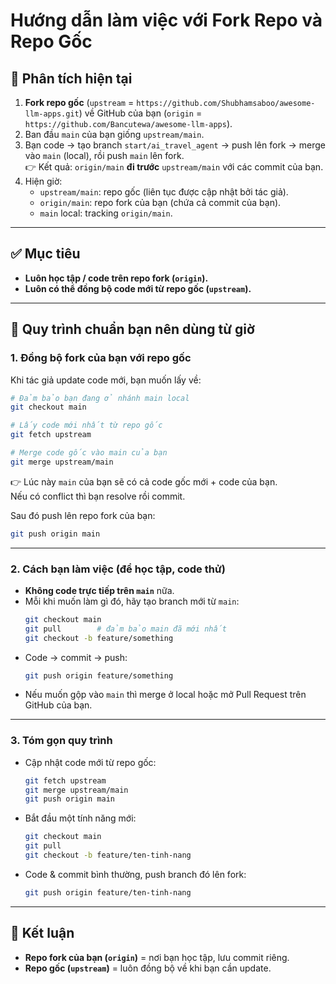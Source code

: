 
# Hướng dẫn làm việc với Fork Repo và Repo Gốc

## 📌 Phân tích hiện tại
1. **Fork repo gốc** (`upstream` = `https://github.com/Shubhamsaboo/awesome-llm-apps.git`) về GitHub của bạn (`origin` = `https://github.com/Bancutewa/awesome-llm-apps`).
2. Ban đầu `main` của bạn giống `upstream/main`.
3. Bạn code → tạo branch `start/ai_travel_agent` → push lên fork → merge vào `main` (local), rồi push `main` lên fork.  
   👉 Kết quả: `origin/main` **đi trước** `upstream/main` với các commit của bạn.
4. Hiện giờ:
   - `upstream/main`: repo gốc (liên tục được cập nhật bởi tác giả).
   - `origin/main`: repo fork của bạn (chứa cả commit của bạn).
   - `main` local: tracking `origin/main`.

---

## ✅ Mục tiêu
- **Luôn học tập / code trên repo fork (`origin`).**
- **Luôn có thể đồng bộ code mới từ repo gốc (`upstream`).**

---

## 🚀 Quy trình chuẩn bạn nên dùng từ giờ

### 1. Đồng bộ fork của bạn với repo gốc
Khi tác giả update code mới, bạn muốn lấy về:

```bash
# Đảm bảo bạn đang ở nhánh main local
git checkout main

# Lấy code mới nhất từ repo gốc
git fetch upstream

# Merge code gốc vào main của bạn
git merge upstream/main
```

👉 Lúc này `main` của bạn sẽ có cả code gốc mới + code của bạn.  
Nếu có conflict thì bạn resolve rồi commit.  

Sau đó push lên repo fork của bạn:
```bash
git push origin main
```

---

### 2. Cách bạn làm việc (để học tập, code thử)
- **Không code trực tiếp trên `main`** nữa.  
- Mỗi khi muốn làm gì đó, hãy tạo branch mới từ `main`:
  ```bash
  git checkout main
  git pull        # đảm bảo main đã mới nhất
  git checkout -b feature/something
  ```
- Code → commit → push:
  ```bash
  git push origin feature/something
  ```
- Nếu muốn gộp vào `main` thì merge ở local hoặc mở Pull Request trên GitHub của bạn.

---

### 3. Tóm gọn quy trình
- Cập nhật code mới từ repo gốc:
  ```bash
  git fetch upstream
  git merge upstream/main
  git push origin main
  ```
- Bắt đầu một tính năng mới:
  ```bash
  git checkout main
  git pull
  git checkout -b feature/ten-tinh-nang
  ```
- Code & commit bình thường, push branch đó lên fork:
  ```bash
  git push origin feature/ten-tinh-nang
  ```

---

## 📖 Kết luận
- **Repo fork của bạn (`origin`)** = nơi bạn học tập, lưu commit riêng.  
- **Repo gốc (`upstream`)** = luôn đồng bộ về khi bạn cần update.  

